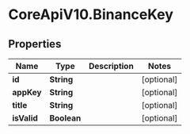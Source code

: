 # CoreApiV10.BinanceKey

## Properties
Name | Type | Description | Notes
------------ | ------------- | ------------- | -------------
**id** | **String** |  | [optional] 
**appKey** | **String** |  | [optional] 
**title** | **String** |  | [optional] 
**isValid** | **Boolean** |  | [optional] 


